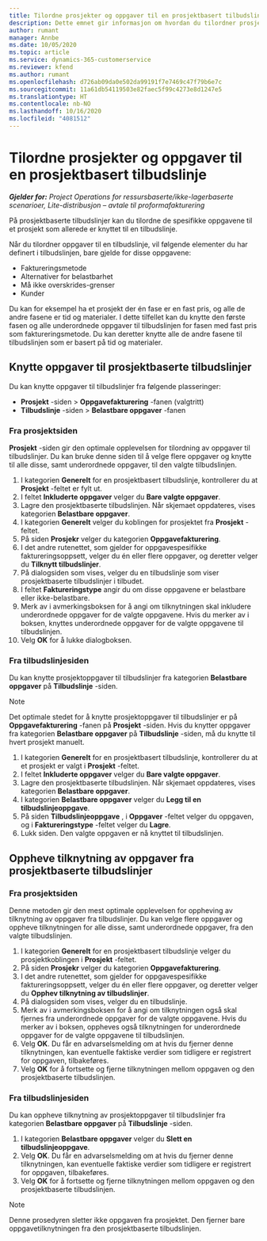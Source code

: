 ```yaml
---
title: Tilordne prosjekter og oppgaver til en prosjektbasert tilbudslinje
description: Dette emnet gir informasjon om hvordan du tilordner prosjekter og oppgaver til en prosjektbasert oppgavelinje.
author: rumant
manager: Annbe
ms.date: 10/05/2020
ms.topic: article
ms.service: dynamics-365-customerservice
ms.reviewer: kfend
ms.author: rumant
ms.openlocfilehash: d726ab09da0e502da99191f7e7469c47f79b6e7c
ms.sourcegitcommit: 11a61db54119503e82faec5f99c4273e8d1247e5
ms.translationtype: HT
ms.contentlocale: nb-NO
ms.lasthandoff: 10/16/2020
ms.locfileid: "4081512"
---
```

# <a name="map-projects-and-tasks-to-a-project-based-quote-line"></a>Tilordne prosjekter og oppgaver til en prosjektbasert tilbudslinje

_**Gjelder for:** Project Operations for ressursbaserte/ikke-lagerbaserte scenarioer, Lite-distribusjon – avtale til proformafakturering_

På prosjektbaserte tilbudslinjer kan du tilordne de spesifikke oppgavene til et prosjekt som allerede er knyttet til en tilbudslinje.

Når du tilordner oppgaver til en tilbudslinje, vil følgende elementer du har definert i tilbudslinjen, bare gjelde for disse oppgavene:

- Faktureringsmetode
- Alternativer for belastbarhet
- Må ikke overskrides-grenser
- Kunder

Du kan for eksempel ha et prosjekt der én fase er en fast pris, og alle de andre fasene er tid og materialer. I dette tilfellet kan du knytte den første fasen og alle underordnede oppgaver til tilbudslinjen for fasen med fast pris som faktureringsmetode. Du kan deretter knytte alle de andre fasene til tilbudslinjen som er basert på tid og materialer.

## <a name="associate-tasks-to-project-based-quote-lines"></a>Knytte oppgaver til prosjektbaserte tilbudslinjer

Du kan knytte oppgaver til tilbudslinjer fra følgende plasseringer:

- **Prosjekt** -siden > **Oppgavefakturering** -fanen (valgtritt)
- **Tilbudslinje** -siden > **Belastbare oppgaver** -fanen 

### <a name="from-the-project-page"></a>Fra prosjektsiden

**Prosjekt** -siden gir den optimale opplevelsen for tilordning av oppgaver til tilbudslinjer. Du kan bruke denne siden til å velge flere oppgaver og knytte til alle disse, samt underordnede oppgaver, til den valgte tilbudslinjen.

1. I kategorien **Generelt** for en prosjektbasert tilbudslinje, kontrollerer du at **Prosjekt** -feltet er fylt ut.
2. I feltet **Inkluderte oppgaver** velger du **Bare valgte oppgaver**.
3. Lagre den prosjektbaserte tilbudslinjen. Når skjemaet oppdateres, vises kategorien **Belastbare oppgaver**.
4. I kategorien **Generelt** velger du koblingen for prosjektet fra **Prosjekt** -feltet.
5. På siden **Prosjekr** velger du kategorien **Oppgavefakturering**.
6. I det andre rutenettet, som gjelder for oppgavespesifikke faktureringsoppsett, velger du én eller flere oppgaver, og deretter velger du **Tilknytt tilbudslinjer**.
7. På dialogsiden som vises, velger du en tilbudslinje som viser prosjektbaserte tilbudslinjer i tilbudet.
8. I feltet **Faktureringstype** angir du om disse oppgavene er belastbare eller ikke-belastbare.
9. Merk av i avmerkingsboksen for å angi om tilknytningen skal inkludere underordnede oppgaver for de valgte oppgavene. Hvis du merker av i boksen, knyttes underordnede oppgaver for de valgte oppgavene til tilbudslinjen.
10. Velg **OK** for å lukke dialogboksen.

### <a name="from-the-quote-line-page"></a>Fra tilbudslinjesiden

Du kan knytte prosjektoppgaver til tilbudslinjer fra kategorien **Belastbare oppgaver** på **Tilbudslinje** -siden.

>[!NOTE]
>Det optimale stedet for å knytte prosjektoppgaver til tilbudslinjer er på **Oppgavefakturering** -fanen på **Prosjekt** -siden. Hvis du knytter oppgaver fra kategorien **Belastbare oppgaver** på **Tilbudslinje** -siden, må du knytte til hvert prosjekt manuelt.

1. I kategorien **Generelt** for en prosjektbasert tilbudslinje, kontrollerer du at et prosjekt er valgt i **Prosjekt** -feltet.
2. I feltet **Inkluderte oppgaver** velger du **Bare valgte oppgaver**.
3. Lagre den prosjektbaserte tilbudslinjen. Når skjemaet oppdateres, vises kategorien **Belastbare oppgaver**.
4. I kategorien **Belastbare oppgaver** velger du **Legg til en tilbudslinjeoppgave**.
5. På siden **Tilbudslinjeoppgave** , i **Oppgaver** -feltet velger du oppgaven, og i **Faktureringstype** -feltet velger du **Lagre**. 
6. Lukk siden. Den valgte oppgaven er nå knyttet til tilbudslinjen.

## <a name="disassociate-tasks-from-projectbased-quote-lines"></a>Oppheve tilknytning av oppgaver fra prosjektbaserte tilbudslinjer

### <a name="from-the-project-page"></a>Fra prosjektsiden

Denne metoden gir den mest optimale opplevelsen for oppheving av tilknytning av oppgaver fra tilbudslinjer. Du kan velge flere oppgaver og oppheve tilknytningen for alle disse, samt underordnede oppgaver, fra den valgte tilbudslinjen.

1. I kategorien **Generelt** for en prosjektbasert tilbudslinje velger du prosjektkoblingen i **Prosjekt** -feltet.
2. På siden **Prosjekr** velger du kategorien **Oppgavefakturering**.
3. I det andre rutenettet, som gjelder for oppgavespesifikke faktureringsoppsett, velger du én eller flere oppgaver, og deretter velger du **Opphev tilknytning av tilbudslinjer**.
4. På dialogsiden som vises, velger du en tilbudslinje.
5. Merk av i avmerkingsboksen for å angi om tilknytningen også skal fjernes fra underordnede oppgaver for de valgte oppgavene. Hvis du merker av i boksen, oppheves også tilknytningen for underordnede oppgaver for de valgte oppgavene til tilbudslinjen.
6. Velg **OK**. Du får en advarselsmelding om at hvis du fjerner denne tilknytningen, kan eventuelle faktiske verdier som tidligere er registrert for oppgaven, tilbakeføres. 
7. Velg **OK** for å fortsette og fjerne tilknytningen mellom oppgaven og den prosjektbaserte tilbudslinjen.

### <a name="from-the-quote-line-page"></a>Fra tilbudslinjesiden

Du kan oppheve tilknytning av prosjektoppgaver til tilbudslinjer fra kategorien **Belastbare oppgaver** på **Tilbudslinje** -siden.

1. I kategorien **Belastbare oppgaver** velger du **Slett en tilbudslinjeoppgave**.
2. Velg **OK**. Du får en advarselsmelding om at hvis du fjerner denne tilknytningen, kan eventuelle faktiske verdier som tidligere er registrert for oppgaven, tilbakeføres. 
3. Velg **OK** for å fortsette og fjerne tilknytningen mellom oppgaven og den prosjektbaserte tilbudslinjen.

>[!NOTE]
> Denne prosedyren sletter ikke oppgaven fra prosjektet. Den fjerner bare oppgavetilknytningen fra den prosjektbaserte tilbudslinjen.
